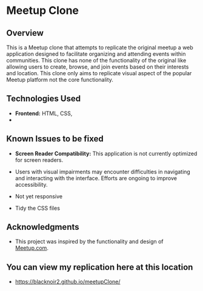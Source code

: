# Meetup Clone

## Overview
This is a Meetup clone that attempts to replicate the original meetup a web application designed to facilitate organizing and attending events within communities. 
This clone has none of the functionality of the original like allowing users to create, browse, and join events based on their interests and location.
This clone only aims to replicate visual aspect of the popular Meetup platform not the core
functionality.


## Technologies Used
- **Frontend:** HTML, CSS,
-
## Known Issues to be fixed
- **Screen Reader Compatibility:** This application is not currently optimized for screen readers.
- Users with visual impairments may encounter difficulties in navigating and interacting with the interface. Efforts are ongoing to improve accessibility.

- Not yet responsive
- Tidy the CSS files


## Acknowledgments
- This project was inspired by the functionality and design of [Meetup.com](https://www.meetup.com/).


## You can view my replication here at this location
-  https://blacknoir2.github.io/meetupClone/
